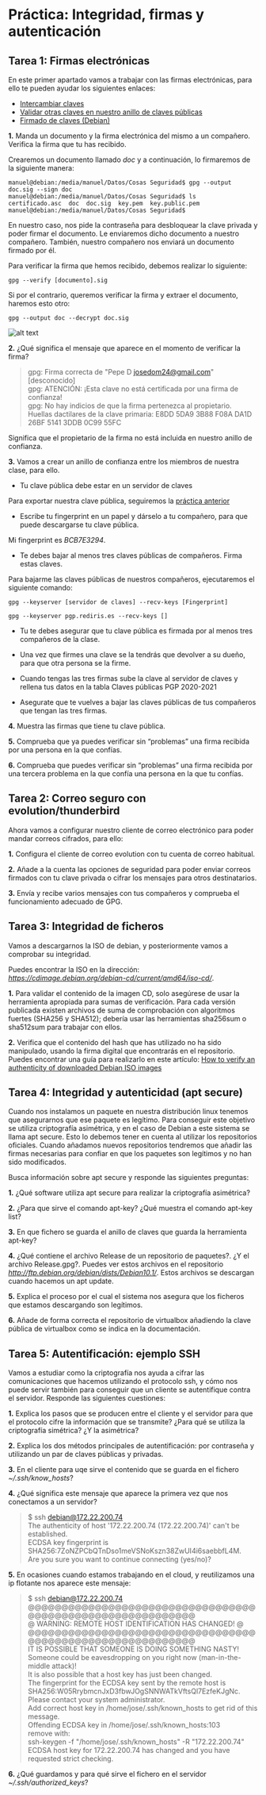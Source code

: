 # Práctica: Integridad, firmas y autenticación

## Tarea 1: Firmas electrónicas

En este primer apartado vamos a trabajar con las firmas electrónicas, para 
ello te pueden ayudar los siguientes enlaces:

* [Intercambiar claves](https://www.gnupg.org/gph/es/manual/x75.html)
* [Validar otras claves en nuestro anillo de claves públicas](https://www.gnupg.org/gph/es/manual/x354.html)
* [Firmado de claves (Debian)](https://www.debian.org/events/keysigning.es.html)

**1.** Manda un documento y la firma electrónica del mismo a un compañero. 
Verifica la firma que tu has recibido.

Crearemos un documento llamado _doc_ y a continuación, lo firmaremos de la
siguiente manera:

```
manuel@debian:/media/manuel/Datos/Cosas Seguridad$ gpg --output doc.sig --sign doc
manuel@debian:/media/manuel/Datos/Cosas Seguridad$ ls
certificado.asc  doc  doc.sig  key.pem  key.public.pem
manuel@debian:/media/manuel/Datos/Cosas Seguridad$ 
```

En nuestro caso, nos pide la contraseña para desbloquear la clave privada y
poder firmar el documento. Le enviaremos dicho documento a nuestro compañero.
También, nuestro compañero nos enviará un documento firmado por él.

Para verificar la firma que hemos recibido, debemos realizar lo siguiente:

```
gpg --verify [documento].sig
```

Si por el contrario, queremos verificar la firma y extraer el documento, haremos
esto otro:

```
gpg --output doc --decrypt doc.sig
```

![alt text](../Imágenes/Ej1firmaselec.png)

**2.** ¿Qué significa el mensaje que aparece en el momento de verificar la 
firma?

> gpg: Firma correcta de "Pepe D <josedom24@gmail.com>" [desconocido]  
> gpg: ATENCIÓN: ¡Esta clave no está certificada por una firma de confianza!  
> gpg:          No hay indicios de que la firma pertenezca al propietario.  
> Huellas dactilares de la clave primaria: E8DD 5DA9 3B88 F08A DA1D  26BF 5141 3DDB 0C99 55FC  

Significa que el propietario de la firma no está incluida en nuestro anillo de
confianza.

**3.** Vamos a crear un anillo de confianza entre los miembros de nuestra 
clase, para ello.
        
* Tu clave pública debe estar en un servidor de claves

Para exportar nuestra clave pública, seguiremos la [práctica anterior](https://github.com/ManuelLoraRoman/ApuntesASIR/blob/master/Seguridad%20y%20alta%20disponibilidad/Practicacifrado.md)

* Escribe tu fingerprint en un papel y dárselo a tu compañero, para que puede 
  descargarse tu clave pública.

Mi fingerprint es _BCB7E3294_.

* Te debes bajar al menos tres claves públicas de compañeros. Firma estas 
  claves.

Para bajarme las claves públicas de nuestros compañeros, ejecutaremos el 
siguiente comando:

```
gpg --keyserver [servidor de claves] --recv-keys [Fingerprint]  

gpg --keyserver pgp.rediris.es --recv-keys []
```


* Tu te debes asegurar que tu clave pública es firmada por al menos tres 
  compañeros de la clase.

* Una vez que firmes una clave se la tendrás que devolver a su dueño, para 
  que otra persona se la firme.

* Cuando tengas las tres firmas sube la clave al servidor de claves y 
  rellena tus datos en la tabla Claves públicas PGP 2020-2021

* Asegurate que te vuelves a bajar las claves públicas de tus compañeros que 
  tengan las tres firmas.
   
**4.** Muestra las firmas que tiene tu clave pública.

**5.** Comprueba que ya puedes verificar sin “problemas” una firma recibida 
por una persona en la que confías.

**6.** Comprueba que puedes verificar sin “problemas” una firma recibida por 
una tercera problema en la que confía una persona en la que tu confías.


## Tarea 2: Correo seguro con evolution/thunderbird

Ahora vamos a configurar nuestro cliente de correo electrónico para 
poder mandar correos cifrados, para ello:

**1.** Configura el cliente de correo evolution con tu cuenta de correo 
habitual.

**2.** Añade a la cuenta las opciones de seguridad para poder enviar correos 
firmados con tu clave privada o cifrar los mensajes para otros destinatarios.
    
**3.** Envía y recibe varios mensajes con tus compañeros y comprueba el 
funcionamiento adecuado de GPG.


## Tarea 3: Integridad de ficheros

Vamos a descargarnos la ISO de debian, y posteriormente vamos a comprobar su 
integridad.

Puedes encontrar la ISO en la dirección: 
_https://cdimage.debian.org/debian-cd/current/amd64/iso-cd/_.

**1.** Para validar el contenido de la imagen CD, solo asegúrese de usar la 
herramienta apropiada para sumas de verificación. Para cada versión publicada 
existen archivos de suma de comprobación con algoritmos fuertes 
(SHA256 y SHA512); debería usar las herramientas sha256sum o sha512sum para 
trabajar con ellos.
    
**2.** Verifica que el contenido del hash que has utilizado no ha sido 
manipulado, usando la firma digital que encontrarás en el repositorio. 
Puedes encontrar una guía para realizarlo en este artículo: [How to verify 
an authenticity of downloaded Debian ISO images](https://linuxconfig.org/how-to-verify-an-authenticity-of-downloaded-debian-iso-images)

## Tarea 4: Integridad y autenticidad (apt secure)

Cuando nos instalamos un paquete en nuestra distribución linux tenemos que 
asegurarnos que ese paquete es legítimo. Para conseguir este objetivo se 
utiliza criptografía asimétrica, y en el caso de Debian a este sistema se 
llama apt secure. Esto lo debemos tener en cuenta al utilizar los 
repositorios oficiales. Cuando añadamos nuevos repositorios tendremos que 
añadir las firmas necesarias para confiar en que los paquetes son legítimos 
y no han sido modificados.

Busca información sobre apt secure y responde las siguientes preguntas:

**1.** ¿Qué software utiliza apt secure para realizar la criptografía 
asimétrica?
    
**2.** ¿Para que sirve el comando apt-key? ¿Qué muestra el comando apt-key list?
    
**3.** En que fichero se guarda el anillo de claves que guarda la herramienta 
apt-key?
   
**4.** ¿Qué contiene el archivo Release de un repositorio de paquetes?. 
¿Y el archivo Release.gpg?. Puedes ver estos archivos en el repositorio 
_http://ftp.debian.org/debian/dists/Debian10.1/_. Estos archivos se descargan 
cuando hacemos un apt update.
    
**5.** Explica el proceso por el cual el sistema nos asegura que los ficheros 
que estamos descargando son legítimos.
    
**6.** Añade de forma correcta el repositorio de virtualbox añadiendo la clave 
pública de virtualbox como se indica en la documentación.


## Tarea 5: Autentificación: ejemplo SSH

Vamos a estudiar como la criptografía nos ayuda a cifrar las comunicaciones 
que hacemos utilizando el protocolo ssh, y cómo nos puede servir también para 
conseguir que un cliente se autentifique contra el servidor. 
Responde las siguientes cuestiones:

**1.** Explica los pasos que se producen entre el cliente y el servidor para 
que el protocolo cifre la información que se transmite? 
¿Para qué se utiliza la criptografía simétrica? ¿Y la asimétrica?
    
**2.** Explica los dos métodos principales de autentificación: por contraseña 
y utilizando un par de claves públicas y privadas.
   
**3.** En el cliente para uqe sirve el contenido que se guarda en el 
fichero _~/.ssh/know_hosts_?

**4.** ¿Qué significa este mensaje que aparece la primera vez que nos 
conectamos a un servidor?

> $ ssh debian@172.22.200.74  
> The authenticity of host '172.22.200.74 (172.22.200.74)' can't be established.  
> ECDSA key fingerprint is SHA256:7ZoNZPCbQTnDso1meVSNoKszn38ZwUI4i6saebbfL4M.  
> Are you sure you want to continue connecting (yes/no)?   

**5.** En ocasiones cuando estamos trabajando en el cloud, y reutilizamos una 
ip flotante nos aparece este mensaje:

> $ ssh debian@172.22.200.74  
> @@@@@@@@@@@@@@@@@@@@@@@@@@@@@@@@@@@@@@@@@@@@@@@@@@@@@@@@@@@  
> @    WARNING: REMOTE HOST IDENTIFICATION HAS CHANGED!     @  
> @@@@@@@@@@@@@@@@@@@@@@@@@@@@@@@@@@@@@@@@@@@@@@@@@@@@@@@@@@@  
> IT IS POSSIBLE THAT SOMEONE IS DOING SOMETHING NASTY!  
> Someone could be eavesdropping on you right now (man-in-the-middle attack)!  
> It is also possible that a host key has just been changed.  
> The fingerprint for the ECDSA key sent by the remote host is  
> SHA256:W05RrybmcnJxD3fbwJOgSNNWATkVftsQl7EzfeKJgNc.  
> Please contact your system administrator.  
> Add correct host key in /home/jose/.ssh/known_hosts to get rid of this message.  
> Offending ECDSA key in /home/jose/.ssh/known_hosts:103  
>   remove with:  
>   ssh-keygen -f "/home/jose/.ssh/known_hosts" -R "172.22.200.74"  
> ECDSA host key for 172.22.200.74 has changed and you have requested strict checking.  

**6.** ¿Qué guardamos y para qué sirve el fichero en el servidor 
_~/.ssh/authorized_keys_?





